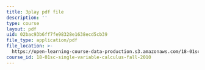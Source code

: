 ```yaml
---
title: 3play pdf file
description: ''
type: course
layout: pdf
uid: 02bac93b6ff7fe98328e1638ecd5cb39
file_type: application/pdf
file_location: >-
  https://open-learning-course-data-production.s3.amazonaws.com/18-01sc-single-variable-calculus-fall-2010/02bac93b6ff7fe98328e1638ecd5cb39_PNTnmH6jsRI.pdf
course_id: 18-01sc-single-variable-calculus-fall-2010
---
```

